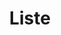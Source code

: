 ---
ee_id_show: '4039'
site: '1'
type: '5'
title: Liste
url: liste
live_url: ''
year: '2004'
venue: LISTE Art Fair (w/ Team Gallery)
state_country: Basel
pitch: I was in the booth the whole time, showing ppl how to play the games, FYI.
ps: ''
imgs: Liste-2004-install-database-team-01.jpg,Liste-2004-install-database-team-02.jpg,Liste-2004-install-database-team-03.jpg,Liste-2004-install-database-team-04.jpg,Liste-2004-install-database-team-05.jpg,Liste-2004-install-database-team-06.jpg,Liste-2004-install-database-team-08.jpg,Liste-2004-install-database-team-09.jpg,Liste-2004-install-database-team-11.jpg
things: "[7] [supermarioclouds] 2002-001 Super Mario Clouds,[9] [ishotandywarhol]
  2002-002 I Shot Andy Warhol,[187] [2004-003-super-slow-tetris] 2004-003 Super Slow
  Tetris,[220] [2003-001-totally-fucked] 2003-001 Totally Fucked"
layout: shows
---